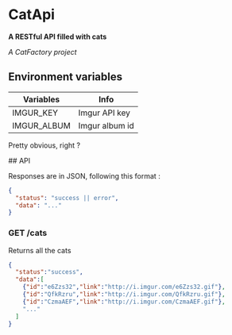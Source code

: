 # CatApi

**A RESTful API filled with cats**

*A CatFactory project*

## Environment variables

| Variables     | Info           |
|---------------|----------------|
| IMGUR_KEY     | Imgur API key  |
| IMGUR_ALBUM   | Imgur album id |

Pretty obvious, right ?

## API

Responses are in JSON, following this format :
```json
{
  "status": "success || error",
  "data": "..."
}
```

### GET /cats

Returns all the cats

```json
{
  "status":"success",
  "data":[
    {"id":"e6Zzs32","link":"http://i.imgur.com/e6Zzs32.gif"},
    {"id":"QfkRzru","link":"http://i.imgur.com/QfkRzru.gif"},
    {"id":"CzmaAEF","link":"http://i.imgur.com/CzmaAEF.gif"},
    "..."
  ]
}
```

